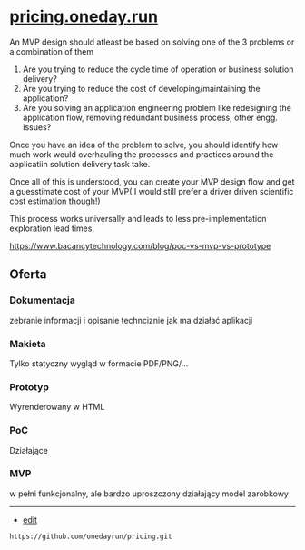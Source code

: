 # [pricing.oneday.run](https://pricing.oneday.run/#/)


An MVP design should atleast be based on solving one of the 3 problems or a combination of them

1. Are you trying to reduce the cycle time of operation or business solution delivery?
2. Are you trying to reduce the cost of developing/maintaining the application?
3. Are you solving an application engineering problem like redesigning the application flow, removing redundant business process, other engg. issues?

Once you have an idea of the problem to solve, you should identify how much work would overhauling the processes and practices around the applicatiin solution delivery task take.

Once all of this is understood, you can create your MVP design flow and get a guesstimate cost of your MVP( I would still prefer a driver driven scientific cost estimation though!)

This process works universally and leads to less pre-implementation exploration lead times.



https://www.bacancytechnology.com/blog/poc-vs-mvp-vs-prototype


## Oferta

### Dokumentacja
zebranie informacji i opisanie technciznie jak ma działać aplikacji

### Makieta
Tylko statyczny wygląd w formacie PDF/PNG/...


### Prototyp
Wyrenderowany w HTML

### PoC

Działające


### MVP

w pełni funkcjonalny, ale bardzo uproszczony działający model zarobkowy




---
+ [edit](https://github.com/onedayrun/pricing/edit/main/README.md)

```
https://github.com/onedayrun/pricing.git
```
